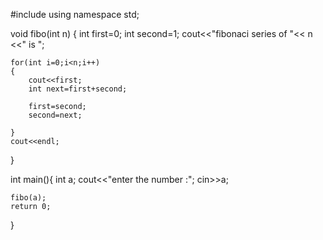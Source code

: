 #include <iostream>
using namespace std;

void fibo(int n)
{
    int first=0;
    int second=1;
    cout<<"fibonaci series of "<< n <<" is ";
    
    for(int i=0;i<n;i++)
    {
        cout<<first;
        int next=first+second;
        
        first=second;
        second=next;
        
    }
    cout<<endl;
}

int main(){
    int a;
    cout<<"enter the number :";
    cin>>a;
    
    fibo(a);
    return 0;
}
